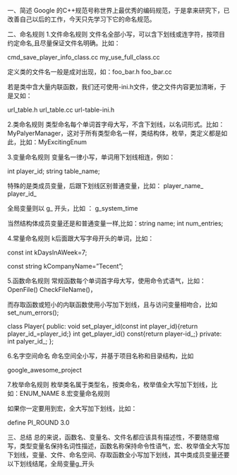 一、简述
Google 的C++规范号称世界上最优秀的编码规范，于是拿来研究下，已改善自己以后的工作，今天只先学习下它的命名规范。

二、命名规则
1.文件命名规则
文件名全部小写，可以含下划线或连字符，按项目约定命名,且尽量保证文件名明确。比如：

cmd_save_player_info_class.cc my_use_full_class.cc

定义类的文件名一般是成对出现，如：foo_bar.h foo_bar.cc

若是类中含大量内联函数，我们还可使用-ini.h文件，使之文件内容更加清晰，于是又如：

url_table.h url_table.cc url-table-ini.h

2.类命名规则
类型命名每个单词首字母大写，不含下划线，以名词形式。比如： MyPalyerManager，这对于所有类型命名一样，类结构体，枚举，类定义都是如此，比如：MyExcitingEnum

3.变量命名规则
变量名一律小写，单词用下划线相连，例如：

int player_id; string table_name;

特殊的是类成员变量，后跟下划线区别普通变量，比如： player_name_ player_id_

全局变量则以 g_ 开头，比如 ： g_system_time

当然结构体成员变量还是和普通变量一样,比如：string name; int num_entries;

4.常量命名规则
k后面跟大写字母开头的单词，比如：

const int kDaysInAWeek=7;

const string kCompanyName=”Tecent”;

5.函数命名规则
常规函数每个单词首字母大写，使用命令式语气，比如：OpenFile() CheckFileName()，

而存取函数或短小的内联函数使用小写加下划线，且与访问变量相吻合，比如 set_num_errors();

class Player{
public:
void set_player_id(const int player_id){return player_id_=player_id;}
int get_player_id() const{return player-id_;}
private:
int palyer_id_;
};

6.名字空间命名
命名空间全小写，并基于项目名称和目录结构，比如

google_awesome_project

7.枚举命名规则
枚举类名属于类型名，按类命名，枚举值全大写加下划线，比如：ENUM_NAME
8.宏变量命名规则

如果你一定要用到宏，全大写加下划线，比如：

define PI_ROUND 3.0

三、总结
总的来说，函数名、变量名、文件名都应该具有描述性，不要随意缩写，类型变量名保持名词性描述，函数名称保持命令性语气，宏、枚举值全大写加下划线，变量、文件、命名空间、存取函数全小写加下划线，其中类成员变量还要以下划线结尾，全局变量g_开头
